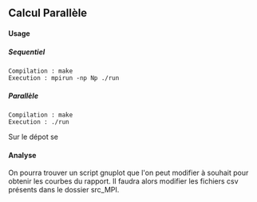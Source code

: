## Calcul Parallèle                                                                  
#### Usage
##### Sequentiel

    Compilation : make 
    Execution : mpirun -np Np ./run 
##### Parallèle
    Compilation : make 
    Execution : ./run 
Sur le dépot se 
#### Analyse
On pourra trouver un script gnuplot que l'on peut modifier à souhait pour obtenir les courbes du rapport. Il faudra alors modifier les fichiers csv présents dans le dossier src_MPI.